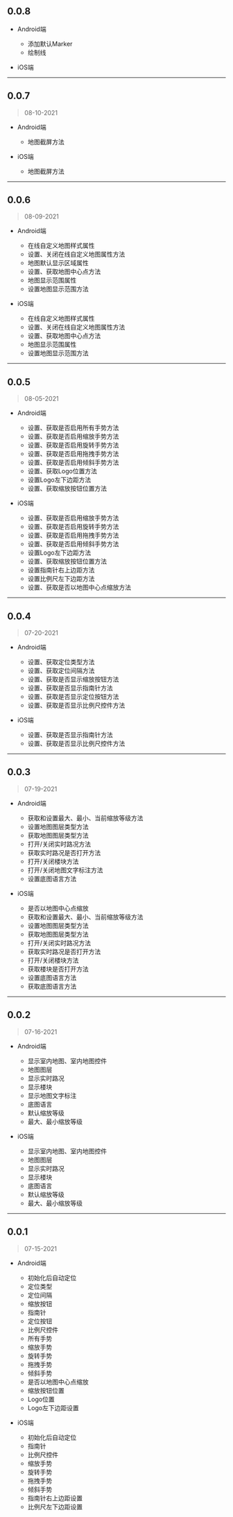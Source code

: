 ## 0.0.8

- Android端
  - 添加默认Marker
  - 绘制线

- iOS端

---

## 0.0.7
> 08-10-2021

- Android端
  - 地图截屏方法

- iOS端
  - 地图截屏方法

---

## 0.0.6
> 08-09-2021

- Android端
  - 在线自定义地图样式属性
  - 设置、关闭在线自定义地图属性方法
  - 地图默认显示区域属性
  - 设置、获取地图中心点方法
  - 地图显示范围属性
  - 设置地图显示范围方法

- iOS端
  - 在线自定义地图样式属性
  - 设置、关闭在线自定义地图属性方法
  - 设置、获取地图中心点方法
  - 地图显示范围属性
  - 设置地图显示范围方法

---

## 0.0.5
> 08-05-2021

- Android端
  - 设置、获取是否启用所有手势方法
  - 设置、获取是否启用缩放手势方法
  - 设置、获取是否启用旋转手势方法
  - 设置、获取是否启用拖拽手势方法
  - 设置、获取是否启用倾斜手势方法
  - 设置、获取Logo位置方法
  - 设置Logo左下边距方法
  - 设置、获取缩放按钮位置方法

- iOS端
  - 设置、获取是否启用缩放手势方法
  - 设置、获取是否启用旋转手势方法
  - 设置、获取是否启用拖拽手势方法
  - 设置、获取是否启用倾斜手势方法
  - 设置Logo左下边距方法
  - 设置、获取缩放按钮位置方法
  - 设置指南针右上边距方法
  - 设置比例尺左下边距方法
  - 设置、获取是否以地图中心点缩放方法

---

## 0.0.4
> 07-20-2021

- Android端
  - 设置、获取定位类型方法
  - 设置、获取定位间隔方法
  - 设置、获取是否显示缩放按钮方法
  - 设置、获取是否显示指南针方法
  - 设置、获取是否显示定位按钮方法
  - 设置、获取是否显示比例尺控件方法

- iOS端
  - 设置、获取是否显示指南针方法
  - 设置、获取是否显示比例尺控件方法

---

## 0.0.3
> 07-19-2021

- Android端
  - 获取和设置最大、最小、当前缩放等级方法
  - 设置地图图层类型方法
  - 获取地图图层类型方法
  - 打开/关闭实时路况方法
  - 获取实时路况是否打开方法
  - 打开/关闭楼块方法
  - 打开/关闭地图文字标注方法
  - 设置底图语言方法

- iOS端
  - 是否以地图中心点缩放
  - 获取和设置最大、最小、当前缩放等级方法
  - 设置地图图层类型方法
  - 获取地图图层类型方法
  - 打开/关闭实时路况方法
  - 获取实时路况是否打开方法
  - 打开/关闭楼块方法
  - 获取楼块是否打开方法
  - 设置底图语言方法
  - 获取底图语言方法

---

## 0.0.2
> 07-16-2021

- Android端
  - 显示室内地图、室内地图控件
  - 地图图层
  - 显示实时路况
  - 显示楼块
  - 显示地图文字标注
  - 底图语言
  - 默认缩放等级
  - 最大、最小缩放等级

- iOS端
  - 显示室内地图、室内地图控件
  - 地图图层
  - 显示实时路况
  - 显示楼块
  - 底图语言
  - 默认缩放等级
  - 最大、最小缩放等级

---

## 0.0.1
> 07-15-2021

- Android端
  - 初始化后自动定位
  - 定位类型
  - 定位间隔
  - 缩放按钮
  - 指南针
  - 定位按钮
  - 比例尺控件
  - 所有手势
  - 缩放手势
  - 旋转手势
  - 拖拽手势
  - 倾斜手势
  - 是否以地图中心点缩放
  - 缩放按钮位置
  - Logo位置
  - Logo左下边距设置
    
- iOS端
  - 初始化后自动定位
  - 指南针
  - 比例尺控件
  - 缩放手势
  - 旋转手势
  - 拖拽手势
  - 倾斜手势
  - 指南针右上边距设置
  - 比例尺左下边距设置
